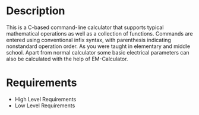  # Description

 This is a C-based command-line calculator that supports typical mathematical operations as well as a collection of functions. 
 Commands are entered using conventional infix syntax, with parenthesis indicating nonstandard operation order. As you were taught in elementary and middle school.
 Apart from normal calculator some basic electrical parameters can also be calculated with the help of EM-Calculator.

# Requirements

* High Level Requirements
* Low Level Requirements